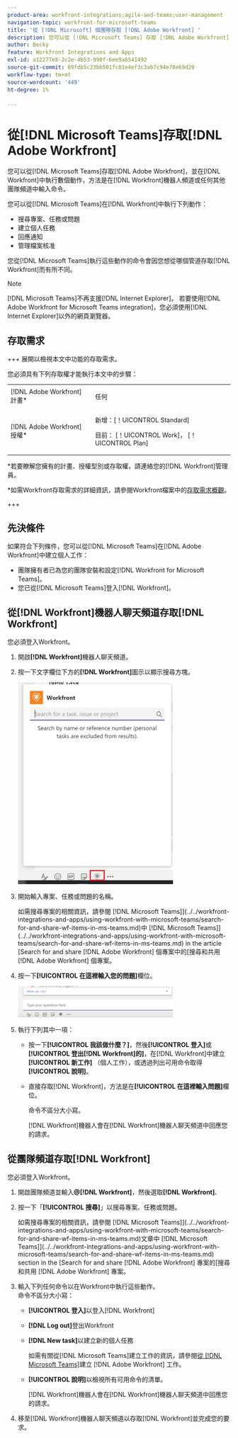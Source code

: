 ```yaml
---
product-area: workfront-integrations;agile-and-teams;user-management
navigation-topic: workfront-for-microsoft-teams
title: '從 [!DNL Microsoft] 個團隊存取 [!DNL Adobe Workfront] '
description: 您可以從 [!DNL Microsoft Teams] 存取 [!DNL Adobe Workfront] ，並在 [!DNL Workfront] 中執行數個動作，方法是在Workfront機器人頻道或其他任何團隊頻道中輸入命令。
author: Becky
feature: Workfront Integrations and Apps
exl-id: a12277e8-2c2e-4b53-990f-6ee9a6541492
source-git-commit: 69fdb5c23bb501fc81e4ef3c3ab7c94e78e69d29
workflow-type: tm+mt
source-wordcount: '449'
ht-degree: 1%

---
```


# 從[!DNL Microsoft Teams]存取[!DNL Adobe Workfront]

<!--Audited: 01/2024-->

<!--

>[!NOTE]
>
>As of July 1, 2025, Microsoft will remove support for the Classic Teams desktop app. As a result, the Workfront integration with Microsoft Teams will not be supported after the Classic Teams desktop app is no longer available.

-->

您可以從[!DNL Microsoft Teams]存取[!DNL Adobe Workfront]，並在[!DNL Workfront]中執行數個動作，方法是在[!DNL Workfront]機器人頻道或任何其他團隊頻道中輸入命令。

您可以從[!DNL Microsoft Teams]在[!DNL Workfront]中執行下列動作：

* 搜尋專案、任務或問題
* 建立個人任務
* 回應通知
* 管理檔案核准

您從[!DNL Microsoft Teams]執行這些動作的命令會因您想從哪個管道存取[!DNL Workfront]而有所不同。

>[!NOTE]
>
>[!DNL Microsoft Teams]不再支援[!DNL Internet Explorer]。 若要使用[!DNL Adobe Workfront for Microsoft Teams integration]，您必須使用[!DNL Internet Explorer]以外的網頁瀏覽器。

## 存取需求

+++ 展開以檢視本文中功能的存取需求。

您必須具有下列存取權才能執行本文中的步驟：

<table style="table-layout:auto"> 
 <col> 
 <col> 
 <tbody> 
  <tr> 
   <td role="rowheader">[!DNL Adobe Workfront] 計畫*</td> 
   <td> <p>任何</p> </td> 
  </tr> 
  <tr> 
   <td role="rowheader">[!DNL Adobe Workfront] 授權*</td> 
   <td> <p>新增：[！UICONTROL Standard]</p>
   <p>目前： [！UICONTROL Work]， [！UICONTROL Plan]</p> </td> 
  </tr> 
 </tbody> 
</table>

*若要瞭解您擁有的計畫、授權型別或存取權，請連絡您的[!DNL Workfront]管理員。

*如需Workfront存取需求的詳細資訊，請參閱Workfront檔案中的[存取需求概觀](/help/quicksilver/administration-and-setup/add-users/access-levels-and-object-permissions/access-level-requirements-in-documentation.md)。

+++

## 先決條件

如果符合下列條件，您可以從[!DNL Microsoft Teams]在[!DNL Adobe Workfront]中建立個人工作：

* 團隊擁有者已為您的團隊安裝和設定[!DNL Workfront for Microsoft Teams]。
* 您已從[!DNL Microsoft Teams]登入[!DNL Workfront]。

## 從[!DNL Workfront]機器人聊天頻道存取[!DNL Workfront]

您必須登入Workfront。

1. 開啟&#x200B;**[!DNL Workfront]**&#x200B;機器人聊天頻道。
1. 按一下文字欄位下方的&#x200B;**[!DNL Workfront]**&#x200B;圖示以顯示搜尋方塊。

   ![teams_search_box_in_the_bot_channel.PNG](assets/teams-search-box-in-the-bot-channel-350x456.png)

1. 開始輸入專案、任務或問題的名稱。

   如需搜尋專案的相關資訊，請參閱 [!DNL Microsoft Teams]](../../workfront-integrations-and-apps/using-workfront-with-microsoft-teams/search-for-and-share-wf-items-in-ms-teams.md)中 [!DNL Microsoft Teams]](../../workfront-integrations-and-apps/using-workfront-with-microsoft-teams/search-for-and-share-wf-items-in-ms-teams.md) in the article [Search for and share [!DNL Adobe Workfront] 個專案中的[搜尋和共用 [!DNL Adobe Workfront] 個專案。

1. 按一下&#x200B;**[!UICONTROL 在這裡輸入您的問題]**&#x200B;欄位。

   ![ms_teams_type_your_questions_here_and_what_can_I_do_fields.png](assets/ms-teams-type-your-questions-here-and-what-can-i-do-fields-350x71.png)

1. 執行下列其中一項：

   * 按一下&#x200B;**[!UICONTROL 我該做什麼？]**，然後&#x200B;**[!UICONTROL 登入]**&#x200B;或&#x200B;**[!UICONTROL 登出[!DNL Workfront]的]**，在[!DNL Workfront]中建立&#x200B;**[!UICONTROL 新工作]** （個人工作），或透過列出可用命令取得&#x200B;**[!UICONTROL 說明]**。

   * 直接存取[!DNL Workfront]，方法是在&#x200B;**[!UICONTROL 在這裡輸入問題]**&#x200B;欄位。

     命令不區分大小寫。

     [!DNL Workfront]機器人會在[!DNL Workfront]機器人聊天頻道中回應您的請求。

## 從團隊頻道存取[!DNL Workfront]

您必須登入Workfront。

1. 開啟團隊頻道並輸入&#x200B;**@[!DNL Workfront]**，然後選取&#x200B;**[!DNL Workfront].**

1. 按一下「**[!UICONTROL 搜尋]**」以搜尋專案、任務或問題。

   如需搜尋專案的相關資訊，請參閱 [!DNL Microsoft Teams]](../../workfront-integrations-and-apps/using-workfront-with-microsoft-teams/search-for-and-share-wf-items-in-ms-teams.md)文章中 [!DNL Microsoft Teams]](../../workfront-integrations-and-apps/using-workfront-with-microsoft-teams/search-for-and-share-wf-items-in-ms-teams.md) section in the [Search for and share [!DNL Adobe Workfront] 專案的[搜尋和共用 [!DNL Adobe Workfront] 專案。

1. 輸入下列任何命令以在Workfront中執行這些動作。\
   命令不區分大小寫：

   * **[!UICONTROL 登入]**&#x200B;以登入[!DNL Workfront]
   * **[!DNL Log out]**&#x200B;登出Workfront
   * **[!DNL New task]**&#x200B;以建立新的個人任務

     如需有關從[!DNL Microsoft Teams]建立工作的資訊，請參閱[從 [!DNL Microsoft Teams]](../../workfront-integrations-and-apps/using-workfront-with-microsoft-teams/create-workfront-tasks-from-ms-teams.md)建立 [!DNL Adobe Workfront] 工作。

   * **[!UICONTROL 說明]**&#x200B;以檢視所有可用命令的清單。

     [!DNL Workfront]機器人會在[!DNL Workfront]機器人聊天頻道中回應您的請求。

1. 移至[!DNL Workfront]機器人聊天頻道以存取[!DNL Workfront]並完成您的要求。
